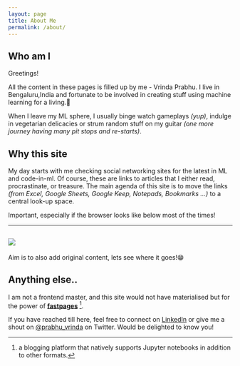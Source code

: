 ```yaml
---
layout: page
title: About Me
permalink: /about/
---
```



## Who am I 

Greetings!

All the content in these pages is filled up by me - Vrinda Prabhu. I live in Bengaluru,India and fortunate to be involved in creating stuff using machine learning for a living.:slightly_smiling_face:

When I leave my ML sphere, I usually binge watch gameplays _(yup)_, indulge in vegetarian delicacies or strum random stuff on my guitar _(one more journey having many pit stops and re-starts)_. 

## Why this site

My day starts with me checking social networking sites for the latest in ML and code-in-ml. Of course, these are links to articles that I either read, procrastinate, or treasure. The main agenda of this site is to move the links _(from Excel, Google Sheets, Google Keep, Notepads, Bookmarks ...)_ to a central look-up space. 

Important, especially if the browser looks like below most of the times!

---
![]({{site.baseurl}}/images/a_100_reason.png)
---

Aim is to also add original content, lets see where it goes!:grin:

## Anything else..

I am not a frontend master, and this site would not have materialised but for the power of **[fastpages](https://github.com/fastai/fastpages)** [^1].

If you have reached till here, feel free to connect on [LinkedIn](https://in.linkedin.com/in/vrinda-prabhu-81983377) or give me a shout on [@prabhu_vrinda](https://twitter.com/prabhu_vrinda) on Twitter. Would be delighted to know you!

[^1]:a blogging platform that natively supports Jupyter notebooks in addition to other formats.
